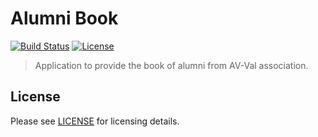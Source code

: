 # Alumni Book
[![Build Status][travis-img]][travis] [![License][license-img]][license]

[travis-img]: https://travis-ci.org/avval-alumni/alumni_book.svg?branch=master
[travis]: https://travis-ci.org/avval-alumni/alumni_book
[license-img]: http://img.shields.io/badge/license-MIT-brightgreen.svg
[license]: http://opensource.org/licenses/MIT

> Application to provide the book of alumni from AV-Val association.

## License

Please see [LICENSE](https://github.com/ueberauth/ueberauth_example/blob/master/LICENSE) for licensing details.
